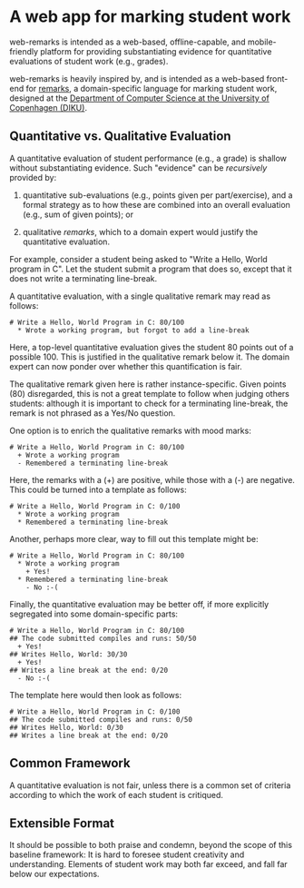 # A web app for marking student work

web-remarks is intended as a web-based, offline-capable, and
mobile-friendly platform for providing substantiating evidence for
quantitative evaluations of student work (e.g., grades).

web-remarks is heavily inspired by, and is intended as a web-based
front-end for [remarks](https://github.com/DIKU-EDU/remarks), a
domain-specific language for marking student work, designed at the
[Department of Computer Science at the University of Copenhagen
(DIKU)](https://di.ku.dk/).

## Quantitative vs. Qualitative Evaluation

A quantitative evaluation of student performance (e.g., a grade) is
shallow without substantiating evidence. Such "evidence" can be
_recursively_ provided by:

1. quantitative sub-evaluations (e.g., points given per
part/exercise), and a formal strategy as to how these are combined
into an overall evaluation (e.g., sum of given points); or

2. qualitative _remarks_, which to a domain expert would justify the
quantitative evaluation.

For example, consider a student being asked to "Write a Hello, World
program in C". Let the student submit a program that does so, except
that it does not write a terminating line-break.

A quantitative evaluation, with a single qualitative remark may read
as follows:

```
# Write a Hello, World Program in C: 80/100
  * Wrote a working program, but forgot to add a line-break
```

Here, a top-level quantitative evaluation gives the student 80 points
out of a possible 100. This is justified in the qualitative remark
below it. The domain expert can now ponder over whether this
quantification is fair.

The qualitative remark given here is rather instance-specific. Given
points (80) disregarded, this is not a great template to follow when
judging others students: although it is important to check for a
terminating line-break, the remark is not phrased as a Yes/No
question.

One option is to enrich the qualitative remarks with mood marks:

```
# Write a Hello, World Program in C: 80/100
  + Wrote a working program
  - Remembered a terminating line-break
```

Here, the remarks with a (+) are positive, while those with a (-) are
negative. This could be turned into a template as follows:

```
# Write a Hello, World Program in C: 0/100
  * Wrote a working program
  * Remembered a terminating line-break
```

Another, perhaps more clear, way to fill out this template might be:

```
# Write a Hello, World Program in C: 80/100
  * Wrote a working program
    + Yes!
  * Remembered a terminating line-break
    - No :-(
```

Finally, the quantitative evaluation may be better off, if more
explicitly segregated into some domain-specific parts:

```
# Write a Hello, World Program in C: 80/100
## The code submitted compiles and runs: 50/50
  + Yes!
## Writes Hello, World: 30/30
  + Yes!
## Writes a line break at the end: 0/20
  - No :-(
```

The template here would then look as follows:

```
# Write a Hello, World Program in C: 0/100
## The code submitted compiles and runs: 0/50
## Writes Hello, World: 0/30
## Writes a line break at the end: 0/20
```

## Common Framework

A quantitative evaluation is not fair, unless there is a common set of
criteria according to which the work of each student is critiqued.

## Extensible Format

It should be possible to both praise and condemn, beyond the scope of
this baseline framework: It is hard to foresee student creativity and
understanding. Elements of student work may both far exceed, and fall
far below our expectations.
